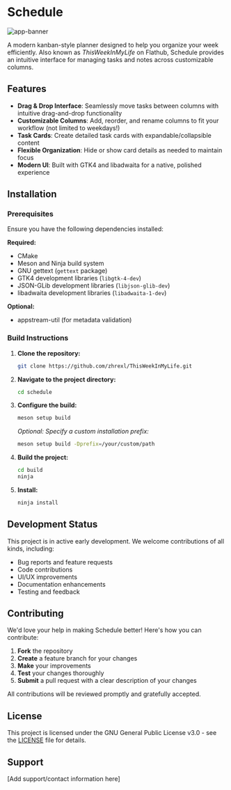 # Schedule

![app-banner](https://user-images.githubusercontent.com/91388039/233837273-3a942cea-cdc4-48df-b595-cd2c6584d003.png)

A modern kanban-style planner designed to help you organize your week efficiently. Also known as *ThisWeekInMyLife* on Flathub, Schedule provides an intuitive interface for managing tasks and notes across customizable columns.

## Features

- **Drag & Drop Interface**: Seamlessly move tasks between columns with intuitive drag-and-drop functionality
- **Customizable Columns**: Add, reorder, and rename columns to fit your workflow (not limited to weekdays!)
- **Task Cards**: Create detailed task cards with expandable/collapsible content
- **Flexible Organization**: Hide or show card details as needed to maintain focus
- **Modern UI**: Built with GTK4 and libadwaita for a native, polished experience

## Installation

### Prerequisites
Ensure you have the following dependencies installed:

**Required:**
- CMake
- Meson and Ninja build system
- GNU gettext (`gettext` package)
- GTK4 development libraries (`libgtk-4-dev`)
- JSON-GLib development libraries (`libjson-glib-dev`)
- libadwaita development libraries (`libadwaita-1-dev`)

**Optional:**
- appstream-util (for metadata validation)

### Build Instructions

1. **Clone the repository:**
   ```bash
   git clone https://github.com/zhrexl/ThisWeekInMyLife.git
   ```

2. **Navigate to the project directory:**
   ```bash
   cd schedule
   ```

3. **Configure the build:**
   ```bash
   meson setup build
   ```
   
   *Optional: Specify a custom installation prefix:*
   ```bash
   meson setup build -Dprefix=/your/custom/path
   ```

4. **Build the project:**
   ```bash
   cd build
   ninja
   ```

5. **Install:**
   ```bash
   ninja install
   ```

## Development Status

This project is in active early development. We welcome contributions of all kinds, including:

- Bug reports and feature requests
- Code contributions
- UI/UX improvements
- Documentation enhancements
- Testing and feedback

## Contributing

We'd love your help in making Schedule better! Here's how you can contribute:

1. **Fork** the repository
2. **Create** a feature branch for your changes
3. **Make** your improvements
4. **Test** your changes thoroughly
5. **Submit** a pull request with a clear description of your changes

All contributions will be reviewed promptly and gratefully accepted.

## License

This project is licensed under the GNU General Public License v3.0 - see the [LICENSE](https://github.com/zhrexl/ThisWeekInMyLife/blob/main/LICENSE) file for details.

## Support

[Add support/contact information here]
